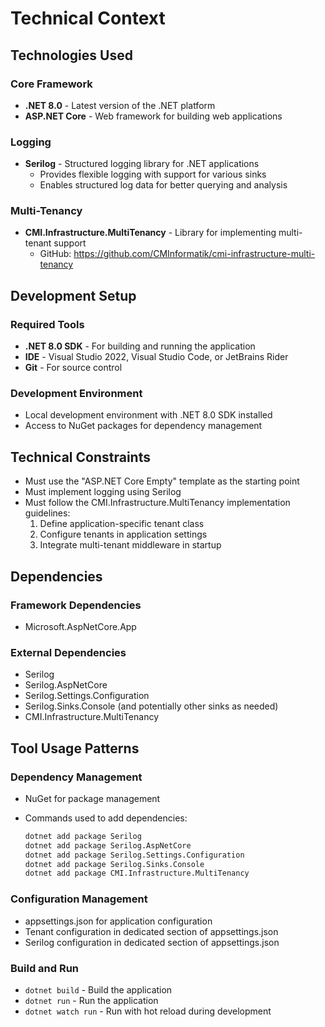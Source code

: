 # Technical Context

## Technologies Used

### Core Framework

- **.NET 8.0** - Latest version of the .NET platform
- **ASP.NET Core** - Web framework for building web applications

### Logging

- **Serilog** - Structured logging library for .NET applications
  - Provides flexible logging with support for various sinks
  - Enables structured log data for better querying and analysis

### Multi-Tenancy

- **CMI.Infrastructure.MultiTenancy** - Library for implementing multi-tenant support
  - GitHub: <https://github.com/CMInformatik/cmi-infrastructure-multi-tenancy>

## Development Setup

### Required Tools

- **.NET 8.0 SDK** - For building and running the application
- **IDE** - Visual Studio 2022, Visual Studio Code, or JetBrains Rider
- **Git** - For source control

### Development Environment

- Local development environment with .NET 8.0 SDK installed
- Access to NuGet packages for dependency management

## Technical Constraints

- Must use the "ASP.NET Core Empty" template as the starting point
- Must implement logging using Serilog
- Must follow the CMI.Infrastructure.MultiTenancy implementation guidelines:
  1. Define application-specific tenant class
  2. Configure tenants in application settings
  3. Integrate multi-tenant middleware in startup

## Dependencies

### Framework Dependencies

- Microsoft.AspNetCore.App

### External Dependencies

- Serilog
- Serilog.AspNetCore
- Serilog.Settings.Configuration
- Serilog.Sinks.Console (and potentially other sinks as needed)
- CMI.Infrastructure.MultiTenancy

## Tool Usage Patterns

### Dependency Management

- NuGet for package management
- Commands used to add dependencies:

  ```zsh
  dotnet add package Serilog
  dotnet add package Serilog.AspNetCore
  dotnet add package Serilog.Settings.Configuration
  dotnet add package Serilog.Sinks.Console
  dotnet add package CMI.Infrastructure.MultiTenancy
  ```

### Configuration Management

- appsettings.json for application configuration
- Tenant configuration in dedicated section of appsettings.json
- Serilog configuration in dedicated section of appsettings.json

### Build and Run

- `dotnet build` - Build the application
- `dotnet run` - Run the application
- `dotnet watch run` - Run with hot reload during development
